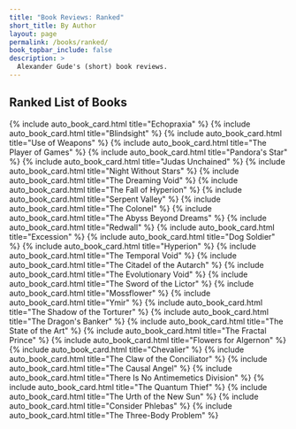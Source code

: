 ```yaml
---
title: "Book Reviews: Ranked"
short_title: By Author
layout: page
permalink: /books/ranked/
book_topbar_include: false
description: >
  Alexander Gude's (short) book reviews.
---
```


<h2 class="book-list-headline">Ranked List of Books</h2>

<div class="card-grid">
{% include auto_book_card.html title="Echopraxia" %}
{% include auto_book_card.html title="Blindsight" %}
{% include auto_book_card.html title="Use of Weapons" %}
{% include auto_book_card.html title="The Player of Games" %}
{% include auto_book_card.html title="Pandora's Star" %}
{% include auto_book_card.html title="Judas Unchained" %}
{% include auto_book_card.html title="Night Without Stars" %}
{% include auto_book_card.html title="The Dreaming Void" %}
{% include auto_book_card.html title="The Fall of Hyperion" %}
{% include auto_book_card.html title="Serpent Valley" %}
{% include auto_book_card.html title="The Colonel" %}
{% include auto_book_card.html title="The Abyss Beyond Dreams" %}
{% include auto_book_card.html title="Redwall" %}
{% include auto_book_card.html title="Excession" %}
{% include auto_book_card.html title="Dog Soldier" %}
{% include auto_book_card.html title="Hyperion" %}
{% include auto_book_card.html title="The Temporal Void" %}
{% include auto_book_card.html title="The Citadel of the Autarch" %}
{% include auto_book_card.html title="The Evolutionary Void" %}
{% include auto_book_card.html title="The Sword of the Lictor" %}
{% include auto_book_card.html title="Mossflower" %}
{% include auto_book_card.html title="Ymir" %}
{% include auto_book_card.html title="The Shadow of the Torturer" %}
{% include auto_book_card.html title="The Dragon's Banker" %}
{% include auto_book_card.html title="The State of the Art" %}
{% include auto_book_card.html title="The Fractal Prince" %}
{% include auto_book_card.html title="Flowers for Algernon" %}
{% include auto_book_card.html title="Chevalier" %}
{% include auto_book_card.html title="The Claw of the Conciliator" %}
{% include auto_book_card.html title="The Causal Angel" %}
{% include auto_book_card.html title="There Is No Antimemetics Division" %}
{% include auto_book_card.html title="The Quantum Thief" %}
{% include auto_book_card.html title="The Urth of the New Sun" %}
{% include auto_book_card.html title="Consider Phlebas" %}
{% include auto_book_card.html title="The Three-Body Problem" %}
</div>

